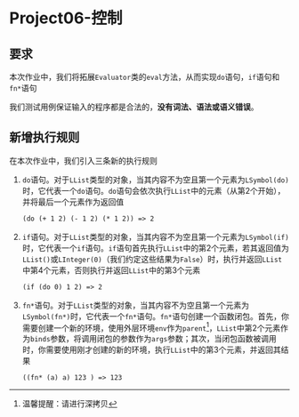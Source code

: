 # Project06-控制

## 要求

本次作业中，我们将拓展`Evaluator`类的`eval`方法，从而实现`do`语句，`if`语句和`fn*`语句

我们测试用例保证输入的程序都是合法的，**没有词法、语法或语义错误**。

## 新增执行规则

在本次作业中，我们引入三条新的执行规则

1. `do`语句。对于`LList`类型的对象，当其内容不为空且第一个元素为`LSymbol(do)`时，它代表一个`do`语句。`do`语句会依次执行`LList`中的元素（从第2个开始），并将最后一个元素作为返回值

   ```txt
   (do (+ 1 2) (- 1 2) (* 1 2)) => 2
   ```

2. `if`语句。对于`LList`类型的对象，当其内容不为空且第一个元素为`LSymbol(if)`时，它代表一个`if`语句。`if`语句首先执行`LList`中的第2个元素，若其返回值为`LList()`或`LInteger(0)`（我们约定这些结果为`False`）时，执行并返回`LList`中第4个元素，否则执行并返回`LList`中的第3个元素

   ```txt
   (if (do 0) 1 2) => 2
   ```

3. `fn*`语句。对于`LList`类型的对象，当其内容不为空且第一个元素为`LSymbol(fn*)`时，它代表一个`fn*`语句。`fn*`语句创建一个函数闭包。首先，你需要创建一个新的环境，使用外层环境`env`作为`parent`[^1]，`LList`中第2个元素作为`binds`参数，将调用闭包的参数作为`args`参数；其次，当闭包函数被调用时，你需要使用刚才创建的新的环境，执行`LList`中的第3个元素，并返回其结果

   ```
   ((fn* (a) a) 123 ) => 123
   ```

[^1]: 温馨提醒：请进行深拷贝

